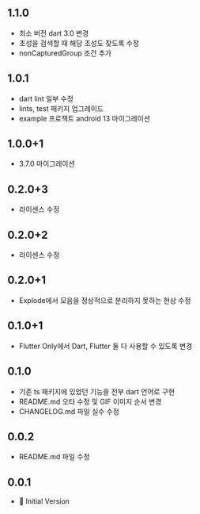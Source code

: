 ## 1.1.0
- 최소 버전 dart 3.0 변경
- 초성을 검색할 때 해당 초성도 찾도록 수정
- nonCapturedGroup 조건 추가

## 1.0.1
- dart lint 일부 수정
- lints, test 패키지 업그레이드 
- example 프로젝트 android 13 마이그레이션

## 1.0.0+1
- 3.7.0 마이그레이션

## 0.2.0+3
- 라이센스 수정

## 0.2.0+2
- 라이센스 수정

## 0.2.0+1
- Explode에서 모음을 정상적으로 분리하지 못하는 현상 수정

## 0.1.0+1
- Flutter Only에서 Dart, Flutter 둘 다 사용할 수 있도록 변경

## 0.1.0
- 기존 ts 패키지에 있었던 기능을 전부 dart 언어로 구현
- README.md 오타 수정 및 GIF 이미지 순서 변경
- CHANGELOG.md 파일 실수 수정

## 0.0.2
- README.md 파일 수정

## 0.0.1
- 🎉 Initial Version

